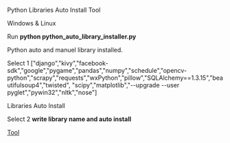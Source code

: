 Python Libraries Auto Install Tool

Windows & Linux

Run **python python_auto_library_installer.py**

Python auto and manuel library installed.

Select 1 ["django","kivy","facebook-sdk","google","pygame","pandas","numpy","schedule","opencv-python","scrapy","requests","wxPython","pillow","SQLAlchemy==1.3.15","beautifulsoup4","twisted", "scipy","matplotlib","--upgrade --user pyglet","pywin32","nltk","nose"]

Libraries Auto Install

Select 2 **write library name and auto install**

[Tool](https://github.com/nickzsche/python_auto_library_installer)
